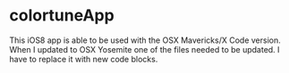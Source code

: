 # colortuneApp
This iOS8 app is able to be used with the OSX Mavericks/X Code version. When I updated to OSX Yosemite one of the files needed to be updated.
I have to replace it with new code blocks. 
